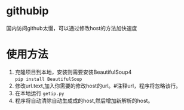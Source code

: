 # githubip
国内访问github太慢，可以通过修改host的方法加快速度

# 使用方法

1. 克隆项目到本地，安装则需要安装BeautifulSoup4  
`pip install BeautifulSoup`
2. 修改url.text,加入你需要的修改host的url。#注释url，程序将忽略该行。
3. 在本地运行 `getip.py` 
4. 程序将自动清除自动生成成的host,然后增加新解析的host。